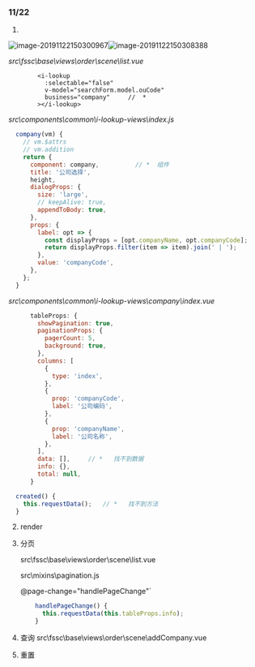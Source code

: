 ### 11/22

1.   <i-i-lookup>

![image-20191122150300967](D:\MyData\yinyy5\AppData\Roaming\Typora\typora-user-images\image-20191122150300967.png)![image-20191122150308388](D:\MyData\yinyy5\AppData\Roaming\Typora\typora-user-images\image-20191122150308388.png)

*src\fssc\base\views\order\scene\list.vue*

``` vue
        <i-lookup
          :selectable="false"
          v-model="searchForm.model.ouCode"
          business="company"     //  *
        ></i-lookup>
```
*src\components\common\i-lookup-views\index.js*

``` js
  company(vm) {          
    // vm.$attrs
    // vm.addition
    return {
      component: company,          // *  组件
      title: '公司选择',
      height,
      dialogProps: {
        size: 'large',
        // keepAlive: true,
        appendToBody: true,
      },
      props: {
        label: opt => {
          const displayProps = [opt.companyName, opt.companyCode];
          return displayProps.filter(item => item).join(' | ');
        },
        value: 'companyCode',
      },
    };
  }
```

*src\components\common\i-lookup-views\company\index.vue*

``` js
      tableProps: {
        showPagination: true,
        paginationProps: {
          pagerCount: 5,
          background: true,
        },
        columns: [
          {
            type: 'index',
          },
          {
            prop: 'companyCode',
            label: '公司编码',
          },
          {
            prop: 'companyName',
            label: '公司名称',
          },
        ],
        data: [],     // *   找不到数据
        info: {},
        total: null,
      }
```

``` js
  created() {
    this.requestData();   // *   找不到方法
  }
```

2. render

3. 分页   

   src\fssc\base\views\order\scene\list.vue

   src\mixins\pagination.js

      @page-change="handlePageChange"`

   ``` js
       handlePageChange() {
         this.requestData(this.tableProps.info);
       }
   ```

4. 查询 src\fssc\base\views\order\scene\addCompany.vue

5. 重置 

   